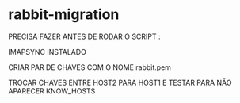 # rabbit-migration


PRECISA FAZER ANTES DE RODAR O SCRIPT : 

IMAPSYNC INSTALADO 

CRIAR PAR DE CHAVES COM O NOME rabbit.pem

TROCAR CHAVES ENTRE HOST2 PARA HOST1 E TESTAR PARA NÃO APARECER  KNOW_HOSTS
